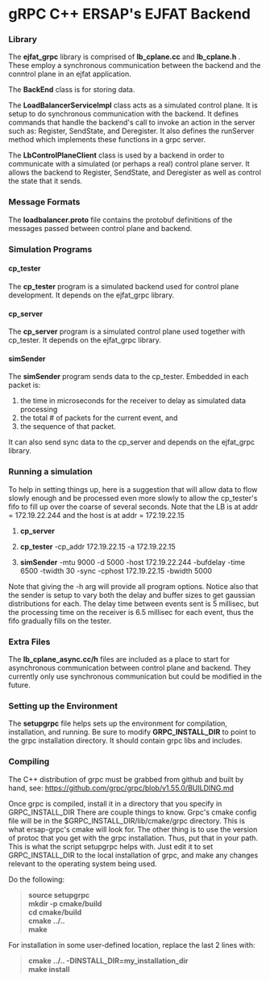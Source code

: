 # gRPC C++ ERSAP's EJFAT Backend

### Library

The **ejfat_grpc** library is comprised of **lb_cplane.cc** and **lb_cplane.h** .
These employ a synchronous communication between the backend and the conntrol plane
in an ejfat application.

The **BackEnd** class is for storing data.

The **LoadBalancerServiceImpl** class acts as a simulated control plane. It is setup to do
synchronous communication with the backend. It defines commands that handle the backend's
call to invoke an action in the server such as: Register, SendState, and Deregister.
It also defines the runServer method which implements these functions in a grpc server.

The **LbControlPlaneClient** class is used by a backend in order to communicate with a
simulated (or perhaps a real) control plane server. It allows the backend to
Register, SendState, and Deregister as well as control the state that it sends.

### Message Formats

The **loadbalancer.proto** file contains the protobuf definitions of the messages passed between control plane
and backend.

### Simulation Programs

#### cp_tester

The **cp_tester** program is a simulated backend used for control plane development.
It depends on the ejfat_grpc library.

#### cp_server

The **cp_server** program is a simulated control plane used together with cp_tester.
It depends on the ejfat_grpc library.

#### simSender

The **simSender** program sends data to the cp_tester. Embedded in each packet is:
1) the time in microseconds for the receiver to delay as simulated data processing
2) the total # of packets for the current event, and
3) the sequence of that packet.

It can also send sync data to the cp_server and depends on the ejfat_grpc library.


### Running a simulation

To help in setting things up, here is a suggestion that will allow data to flow slowly
enough and be processed even more slowly to allow the cp_tester's fifo to fill up over
the coarse of several seconds. Note that the LB is at addr = 172.19.22.244 and the host
is at addr = 172.19.22.15

1) **cp_server**

2) **cp_tester** -cp_addr 172.19.22.15  -a 172.19.22.15

3) **simSender** -mtu 9000 -d 5000 -host 172.19.22.244 -bufdelay -time 6500 -twidth 30 -sync -cphost 172.19.22.15 -bwidth 5000


Note that giving the -h arg will provide all program options. Notice also that the sender is
setup to vary both the delay and buffer sizes to get gaussian distributions for each.
The delay time between events sent is 5 millisec, but the processing time on the receiver is
6.5 millisec for each event, thus the fifo gradually fills on the tester.

### Extra Files

The **lb_cplane_async.cc/h** files are included as a place to start for asynchronous communication
between control plane and backend. They currently only use synchronous communication but could
be modified in the future.

### Setting up the Environment

The **setupgrpc** file helps sets up the environment for compilation, installation, and running.
Be sure to modify **GRPC_INSTALL_DIR** to point to the grpc installation directory.
It should contain grpc libs and includes.

### Compiling

The C++ distribution of grpc must be grabbed from github and built by hand, see:
https://github.com/grpc/grpc/blob/v1.55.0/BUILDING.md

Once grpc is compiled, install it in a directory that you specify in GRPC_INSTALL_DIR
There are couple things to know. Grpc's cmake config file will be in the
$GRPC_INSTALL_DIR/lib/cmake/grpc directory. This is what ersap-grpc's cmake will look for.
The other thing is to use the version of protoc that you get with the grpc installation.
Thus, put that in your path. This is what the script setupgrpc helps with.
Just edit it to set GRPC_INSTALL_DIR to the local installation of grpc,
and make any changes relevant to the operating system being used.

Do the following:

>**source setupgrpc  
mkdir -p cmake/build  
cd cmake/build  
cmake ../..  
make**  

For installation in some user-defined location, replace the last 2 lines with:

>**cmake ../.. -DINSTALL_DIR=my_installation_dir  
make install**  




